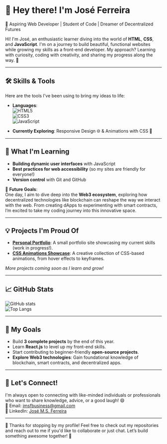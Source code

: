 # 👋 Hey there! I'm José Ferreira

🌟 Aspiring Web Developer | Student of Code | Dreamer of Decentralized Futures  

Hi! I'm José, an enthusiastic learner diving into the world of **HTML**, **CSS**, and **JavaScript**. I'm on a journey to build beautiful, functional websites while growing my skills as a front-end developer. My approach? Learning with curiosity, coding with creativity, and sharing my progress along the way. 🚀  

---

## 🛠️ Skills & Tools  
Here are the tools I've been using to bring my ideas to life:  
- **Languages**:  
  ![HTML5](https://img.shields.io/badge/HTML-E34F26?style=for-the-badge&logo=html5&logoColor=white)  
  ![CSS3](https://img.shields.io/badge/CSS-1572B6?style=for-the-badge&logo=css3&logoColor=white)  
  ![JavaScript](https://img.shields.io/badge/JavaScript-F7DF1E?style=for-the-badge&logo=javascript&logoColor=black)  

- **Currently Exploring**: Responsive Design 🌐 & Animations with CSS 🎨  

---

## 🌱 What I'm Learning  
- **Building dynamic user interfaces** with JavaScript  
- **Best practices for web accessibility** (so my sites are friendly for everyone!)  
- **Version control** with Git and GitHub  

🚀 **Future Goals**:  
One day, I aim to dive deep into the **Web3 ecosystem**, exploring how decentralized technologies like blockchain can reshape the way we interact with the web. From creating dApps to experimenting with smart contracts, I’m excited to take my coding journey into this innovative space.

---

## 💡 Projects I'm Proud Of  
- **[Personal Portfolio](#)**: A small portfolio site showcasing my current skills (work in progress!).  
- **[CSS Animations Showcase](#)**: A creative collection of CSS-based animations, from hover effects to keyframes.  

*More projects coming soon as I learn and grow!*

---

## 📈 GitHub Stats
![GitHub stats](https://github-readme-stats.vercel.app/api?username=jmsfbusiness&show_icons=true&theme=tokyonight)  
![Top Langs](https://github-readme-stats.vercel.app/api/top-langs/?username=jmsfbusiness&layout=compact&theme=tokyonight)  

---

## 🎯 My Goals
- Build **3 complete projects** by the end of this year.  
- Learn **React.js** to level up my front-end skills.  
- Start contributing to beginner-friendly **open-source projects**.  
- **Explore Web3 technologies**: Gain foundational knowledge of blockchain, smart contracts, and decentralized apps.

---

## 💌 Let's Connect!  
I'm always open to connecting with like-minded individuals or professionals who want to share knowledge, advice, or a good laugh! 😄  
📧 Email: [jmsfbusiness@gmail.com](mailto:jmsfbusiness@gmail.com)  
💼 LinkedIn: [José M.S. Ferreira](https://www.linkedin.com/in/jose-msferreira)  

---

👀 Thanks for stopping by my profile! Feel free to check out my repositories and reach out to me if you'd like to collaborate or just chat. Let’s build something awesome together! 🚀  

